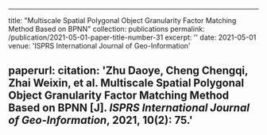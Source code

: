  ---
title: "Multiscale Spatial Polygonal Object Granularity Factor Matching Method Based on BPNN"
collection: publications
permalink: /publication/2021-05-01-paper-title-number-31
excerpt: ''
date: 2021-05-01
venue: 'ISPRS International Journal of Geo-Information'

paperurl: <!--'http://academicpages.github.io/files/paper1.pdf' -->
citation: 'Zhu Daoye, Cheng Chengqi, <b>Zhai Weixin</b>, et al. Multiscale Spatial Polygonal Object Granularity Factor Matching Method Based on BPNN [J]. <i>ISPRS International Journal of Geo-Information</i>, 2021, 10(2): 75.'
---


<!--This paper is about the number 1. The number 2 is left for future work.-->

<!--[Download paper here](http://academicpages.github.io/files/paper1.pdf)-->

<!--Recommended citation: Zhai W, Cheng C. Vagueness in spatial data: A grid-coding approach[C]. proceedings of the 2014 IEEE Geoscience and Remote Sensing Symposium, 2014. IEEE.-->
